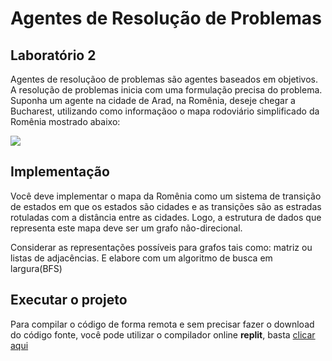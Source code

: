 # Agentes de Resolução de Problemas

## Laboratório 2

Agentes de resoluçãoo de problemas são agentes baseados em objetivos. A resolução de problemas inicia com uma formulação precisa do problema.
Suponha um agente na cidade de Arad, na Romênia, deseje chegar a Bucharest, utilizando como informaçãoo o mapa rodoviário simplificado da Romênia mostrado abaixo:

![](https://pbs.twimg.com/media/FdzA-GOWAAAGkSk?format=png&name=small)

## Implementação

Você deve implementar o mapa da Romênia como um sistema de transição de estados em que os estados são cidades e as transições são as estradas rotuladas com a distância entre as cidades. Logo, a estrutura de dados que representa este mapa deve ser um grafo não-direcional.

Considerar as representações possíveis para grafos tais como: matriz ou listas de adjacências. E elabore com um algoritmo de busca em largura(BFS)

## Executar o projeto

Para compilar o código de forma remota e sem precisar fazer o download do código fonte, você pode utilizar o compilador online **replit**, basta [clicar aqui](https://replit.com/join/yivobbvueh-gustavodamasce3)
